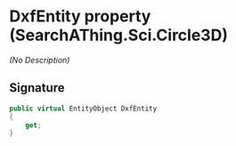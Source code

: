 # DxfEntity property (SearchAThing.Sci.Circle3D)
_(No Description)_

## Signature
```csharp
public virtual EntityObject DxfEntity
{
    get;
}
```
